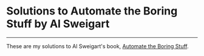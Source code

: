 # Solutions to Automate the Boring Stuff by Al Sweigart
---
These are my solutions to Al Sweigart's book, [Automate the Boring Stuff](http://automatetheboringstuff.com/). 

